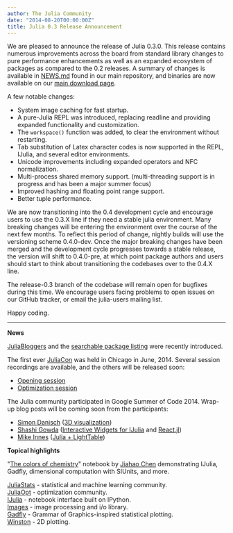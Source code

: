 ```yaml
---
author: The Julia Community
date: "2014-08-20T00:00:00Z"
title: Julia 0.3 Release Announcement
---
```


We are pleased to announce the release of Julia 0.3.0.  This release contains numerous improvements across the
board from standard library changes to pure performance enhancements as well as an expanded ecosystem of packages as
compared to the 0.2 releases. A summary of changes is available in [NEWS.md](https://github.com/JuliaLang/julia/blob/release-0.3/NEWS.md)
found in our main repository, and binaries are now available on our [main download page](http://julialang.org/downloads/).

A few notable changes:

- System image caching for fast startup.
- A pure-Julia REPL was introduced, replacing readline and providing expanded functionality and customization.
- The `workspace()` function was added, to clear the environment without restarting.
- Tab substitution of Latex character codes is now supported in the REPL, IJulia, and several editor environments.
- Unicode improvements including expanded operators and NFC normalization.
- Multi-process shared memory support. (multi-threading support is in progress and has been a major summer focus)
- Improved hashing and floating point range support.
- Better tuple performance.

We are now transitioning into the 0.4 development cycle and encourage users to use the 0.3.X line if they need a stable
julia environment.  Many breaking changes will be entering the environment over the course of the next few months. To reflect this period of change, nightly builds will use the versioning scheme 0.4.0-dev.  Once the major breaking changes have been merged and the
development cycle progresses towards a stable release, the version will shift to 0.4.0-pre, at which point package authors
and users should start to think about transitioning the codebases over to the 0.4.X line.

The release-0.3 branch of the codebase will remain open for bugfixes during this time. We encourage users facing
problems to open issues on our GitHub tracker, or email the julia-users mailing list.

Happy coding.

***************************

**News**

[JuliaBloggers](https://www.juliabloggers.com/) and the [searchable package listing](http://pkg.julialang.org/) were recently introduced.

The first ever [JuliaCon](http://www.juliacon.org) was held in Chicago in June, 2014. Several session recordings are available, and the others will be released soon:

- [Opening session](https://julialang.org/blog/2014/08/juliacon-opening-session)
- [Optimization session](https://julialang.org/blog/2014/08/juliacon-opt-session)

The Julia community participated in Google Summer of Code 2014. Wrap-up blog posts will be coming soon from the participants:

- [Simon Danisch](https://github.com/SimonDanisch) ([3D visualization](https://randomphantasies.wordpress.com/))
- [Shashi Gowda](https://github.com/shashi) ([Interactive Widgets for IJulia](https://github.com/shashi/Interact.jl) and [React.jl](https://juliagizmos.github.io/Reactive.jl/))
- [Mike Innes](https://github.com/MikeInnes) ([Julia + LightTable](https://github.com/JuliaIDE/Juno-LT))

**Topical highlights**

 "[The colors of chemistry](http://jiahao.github.io/julia-blog/2014/06/09/the-colors-of-chemistry.html)" notebook by [Jiahao Chen](http://github.com/jiahao) demonstrating IJulia, Gadfly, dimensional computation with SIUnits, and more.

[JuliaStats](http://juliastats.github.io/) - statistical and machine learning community.<br>
[JuliaOpt](http://www.juliaopt.org/) - optimization community.<br>
[IJulia](https://github.com/JuliaLang/IJulia.jl) - notebook interface built on IPython.<br>
[Images](https://github.com/timholy/Images.jl) - image processing and i/o library.<br>
[Gadfly](http://gadflyjl.org/) - Grammar of Graphics-inspired statistical plotting.<br>
[Winston](https://github.com/nolta/Winston.jl) - 2D plotting.<br>
